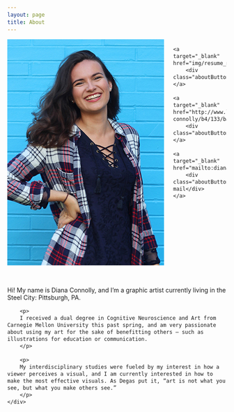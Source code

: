 ```yaml
---
layout: page
title: About
---
```


<div class="small-12 medium-4 columns">
    <img src="img/diana.jpg" style="width:100%">

    <a target="_blank" href="img/resume_nov17.pdf">
        <div class="aboutButton">Resume</div>
    </a>
    
    <a target="_blank" href="http://www.linkedin.com/pub/diana-connolly/b4/133/ba5/en">
        <div class="aboutButton">Linkedin</div>
    </a>
    
    <a target="_blank" href="mailto:dianaconnolly44@gmail.com">
        <div class="aboutButton">E-mail</div>
    </a>
</div>

<div class="small-12 medium-7 columns">
    <div class="bio">
        <p>
        <br>
        <br>
        Hi! My name is Diana Connolly, and I’m a graphic artist currently living in the Steel City: Pittsburgh, PA.
        </p>

        <p>
        I received a dual degree in Cognitive Neuroscience and Art from Carnegie Mellon University this past spring, and am very passionate about using my art for the sake of benefitting others — such as illustrations for education or communication. 
        </p>

        <p>
        My interdisciplinary studies were fueled by my interest in how a viewer perceives a visual, and I am currently interested in how to make the most effective visuals. As Degas put it, “art is not what you see, but what you make others see.”
        </p>
    </div>
</div>


